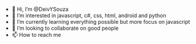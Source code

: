 - 👋 Hi, I’m @DeivYSouza
- 👀 I’m interested in javascript, c#, css, html, android and python
- 🌱 I’m currently learning everything possible but more focus on javascript 
- 💞️ I’m looking to collaborate on good people
- 📫 How to reach me

<!---
DeivYSouza/DeivYSouza is a ✨ special ✨ repository because its `README.md` (this file) appears on your GitHub profile.
You can click the Preview link to take a look at your changes.
--->
